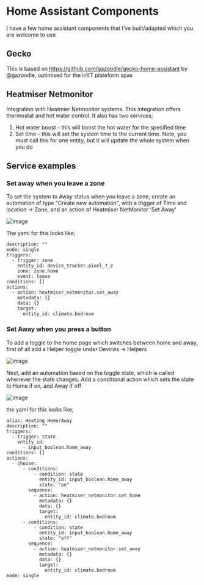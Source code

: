 # Home Assistant Components

I have a few home assistant components that I've built/adapted which you are welcome to use

## Gecko

This is based on https://github.com/gazoodle/gecko-home-assistant by @gazoodle, optimised for the inYT plateform spas


## Heatmiser Netmonitor

Integration with Heatmier Netmonitor systems. This integration offers thermostat and hot water control. It also has two services;

1. Hot water boost - this will boost the hot water for the specified time
2. Set time - this will set the system time to the current time. Note, you must call this for one entity, but it will update the whole system when you do

## Service examples

### Set away when you leave a zone

To set the system to Away status when you leave a zone, create an automation of type "Create new automation", with a trigger of Time and location -> Zone, and an action of Heatmiser NetMonitor 'Set Away'

![image](https://github.com/user-attachments/assets/7400c425-bf6d-46e3-8a1b-77dc1097142f)

The yaml for this looks like;

```
description: ""
mode: single
triggers:
  - trigger: zone
    entity_id: device_tracker.pixel_7_2
    zone: zone.home
    event: leave
conditions: []
actions:
  - action: heatmiser_netmonitor.set_away
    metadata: {}
    data: {}
    target:
      entity_id: climate.bedroom
```

### Set Away when you press a button

To add a toggle to the home page which switches between home and away, first of all add a Helper toggle under Devices -> Helpers

![image](https://github.com/user-attachments/assets/4c4eee00-4306-415c-9fb7-130bf2d9a990)

Next, add an automation based on the toggle state, which is called whenever the state changes. Add a conditional action which sets the state to Home if on, and Away if off 

![image](https://github.com/user-attachments/assets/8ee67ceb-cba0-4b99-aa68-fdac4771dc09)

the yaml for this looks like;

```
alias: Heating Home/Away
description: ""
triggers:
  - trigger: state
    entity_id:
      - input_boolean.home_away
conditions: []
actions:
  - choose:
      - conditions:
          - condition: state
            entity_id: input_boolean.home_away
            state: "on"
        sequence:
          - action: heatmiser_netmonitor.set_home
            metadata: {}
            data: {}
            target:
              entity_id: climate.bedroom
      - conditions:
          - condition: state
            entity_id: input_boolean.home_away
            state: "off"
        sequence:
          - action: heatmiser_netmonitor.set_away
            metadata: {}
            data: {}
            target:
              entity_id: climate.bedroom
mode: single
```


